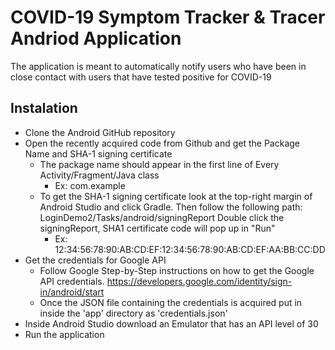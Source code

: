 # COVID-19 Symptom Tracker & Tracer Andriod Application
The application is meant to automatically notify users who have been in close contact with users that have tested positive for COVID-19
## Instalation

- Clone the Android GitHub repository
- Open the recently acquired code from Github and get the Package Name and SHA-1 signing certificate
   - The package name should appear in the first line of Every Activity/Fragment/Java class
        - Ex: com.example
   - To get the SHA-1 signing certificate look at the top-right margin of Android Studio and click Gradle.
   Then follow the following path: LoginDemo2/Tasks/android/signingReport
   Double click the signingReport, SHA1 certificate code will pop up in "Run"
        - Ex: 12:34:56:78:90:AB:CD:EF:12:34:56:78:90:AB:CD:EF:AA:BB:CC:DD
- Get the credentials for Google API
   - Follow Google Step-by-Step instructions on how to get the Google API credentials.
   https://developers.google.com/identity/sign-in/android/start
   - Once the JSON file containing the credentials is acquired put in inside the 'app' directory as 'credentials.json'
- Inside Android Studio download an Emulator that has an API level of 30
- Run the application